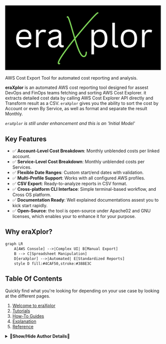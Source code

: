![Banner](docs/assets/images/eraXplor.jpeg)

AWS Cost Export Tool for automated cost reporting and analysis.

**eraXplor** is an automated AWS cost reporting tool designed for assest DevOps and FinOps teams fetching and sorting AWS Cost Explorer.
it extracts detailed cost data by calling AWS Cost Explorer API directly and Transform result as a CSV.
`eraXplor` gives you the ability to sort the cost by Account or even By Service, as well as format and separate the result Monthly.

*`eraXplor` is still under enhancement and this is an 'Initial Model'*


## Key Features
- ✅ **Account-Level Cost Breakdown**: Monthly unblended costs per linked account.
- ✅ **Service-Level Cost Breakdown**: Monthly unblended costs per Services.
- ✅ **Flexible Date Ranges**: Custom start/end dates with validation.
- ✅ **Multi-Profile Support**: Works with all configured AWS profiles.
- ✅ **CSV Export**: Ready-to-analyze reports in CSV format.
- ✅ **Cross-platform CLI Interface**: Simple terminal-based workflow, and Cross OS platform.
- ✅ **Documentation Ready**: Well explained documentations assest you to kick start rapidly.
- ✅ **Open-Source**: the tool is open-source under Apache02 and GNU licenses, which enables your to enhance it for your purpose.

## Why eraXplor?
```mermaid
graph LR
    A[AWS Console] -->|Complex UI| B[Manual Export]
    B --> C[Spreadsheet Manipulation]
    D[eraXplor] -->|Automated| E[Standardized Reports]
    style D fill:#4CAF50,stroke:#388E3C
```


## Table Of Contents
Quickly find what you're looking for depending on
your use case by looking at the different pages.

1. [Welcome to eraXplor](https://mohamed-eleraki.github.io/eraXplor/)
2. [Tutorials](https://mohamed-eleraki.github.io/eraXplor/tutorials/)
3. [How-To Guides](https://mohamed-eleraki.github.io/eraXplor/how-to-guides/)
4. [Explanation](https://mohamed-eleraki.github.io/eraXplor/explanation/)
5. [Reference](https://mohamed-eleraki.github.io/eraXplor/reference/)



<details>
<summary><strong>👋Show/Hide Author Details👋</strong></summary>

**Mohamed eraki**  
*Cloud & DevOps Engineer*

[![Email](https://img.shields.io/badge/Contact-mohamed--ibrahim2021@outlook.com-blue?style=flat&logo=mail.ru)](mailto:mohamed-ibrahim2021@outlook.com)  
[![LinkedIn](https://img.shields.io/badge/Connect-LinkedIn-informational?style=flat&logo=linkedin)](https://www.linkedin.com/in/mohamed-el-eraki-8bb5111aa/)  
[![Twitter](https://img.shields.io/badge/Twitter-Follow-blue?style=flat&logo=twitter)](https://x.com/__eraki__)  
[![Blog](https://img.shields.io/badge/Blog-Visit-brightgreen?style=flat&logo=rss)](https://eraki.hashnode.dev/)

### Project Philosophy

> "I built eraXplor to solve real-world cloud cost visibility challenges — the same pain points I encounter daily in enterprise environments. This tool embodies my belief that financial accountability should be accessible to every technical team."

### Acknowledgments

Special thanks to the open source community for:

- [RealPython](https://realpython.com/)
- [boto3](https://boto3.amazonaws.com) - AWS SDK for Python
- [mkdocs-material](https://squidfunk.github.io/mkdocs-material/) - Documentation framework

</details>






